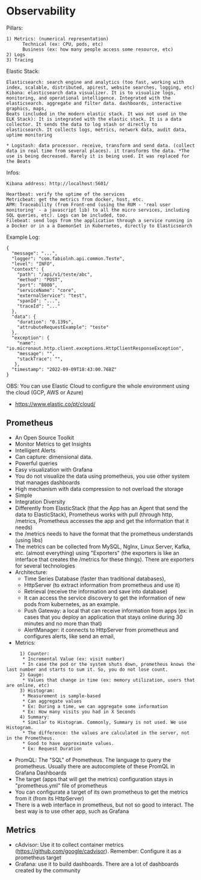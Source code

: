 # Observability

Pillars:

```
1) Metrics: (numerical representation) 
      Technical (ex: CPU, pods, etc)
      Business (ex: how many people access some resource, etc)
2) Logs
3) Tracing
```

Elastic Stack:

```
Elasticsearch: search engine and analytics (too fast, working with index, scalable, distributed, apirest, website searches, logging, etc)
Kibana: elasticsearch data visualizer. It is to visualize logs, monitoring, and operational intelligence. Integrated with the elasticsearch. aggregate and filter data. dashboards, interactive graphics, maps, 
Beats (included in the modern elastic stack. It was not used in the ELK Stack): It is integrated with the elastic stack. It is a data collector. It sends the data to log stash or directly to elasticsearch. It collects logs, metrics, network data, audit data, uptime monitoring

* Logstash: data processor. receive, transform and send data. (collect data in real time from several places). it transforms the data. *The use is being decreased. Rarely it is being used. It was replaced for the Beats
```

Infos:
```
Kibana address: http://localhost:5601/

Heartbeat: verify the uptime of the services
Metricbeat: get the metrics from docker, host, etc.
APM: Traceability (from Front-end (using the RUM - 'real user monitoring' - a javascript lib) to all the micro services, including SQL queries, etc). Logs can be included, too.
Filebeat: send logs from the application through a service running in a Docker or in a a DaemonSet in Kubernetes, directly to Elasticsearch
```

Example Log:
```
{
  "message": "...",
  "logger": "com.fabiolnh.api.common.Teste",
  "level": "INFO",
  "context": {
    "path": "/api/v1/teste/abc",
    "method": "POST",
    "port": "8080",
    "serviceName": "core",
    "externalService": "test",
    "spanId": "...",
    "traceId": "..."
  },
  "data": {
    "duration": "0.139s",
    "attrubuteRequestExample": "teste"
  },
  "exception": {
    "name": "io.micronaut.http.client.exceptions.HttpClientResponseException",
    "message": "",
    "stackTrace": "",
   },
  "timestamp": "2022-09-09T18:43:00.768Z"
}
```

OBS: You can use Elastic Cloud to configure the whole environment using the cloud (GCP, AWS or Azure)
- https://www.elastic.co/pt/cloud/

## Prometheus
- An Open Source Toolkit
- Monitor Metrics to get Insights
- Intelligent Alerts
- Can capture: dimensional data. 
- Powerful queries
- Easy visualization with Grafana
- You do not visualize the data using prometheus, you use other system that manages dashboards
- High mechanism with data compression to not overload the storage
- Simple
- Integration Diversity
- Differently from ElasticStack (that the App has an Agent that send the data to ElasticStack), Prometheus works with pull (through http, /metrics, Prometheus accesses the app and get the information that it needs)
- the /metrics needs to have the format that the prometheus understands (using libs)
- The metrics can be collected from MySQL, NgInx, Linux Server, Kafka, etc. (almost everything) using "Exporters" (the exporters is like an interface that creates the /metrics for these things). There are exporters for several technologies
- Architecture: 
     * Time Series Database (faster than traditional databases), 
     * HttpServer (to extract information from prometheus and use it)
     * Retrieval (receive the information and save into database)
     * It can access the service discovery to get the information of new pods from kubernetes, as an example.
     * Push Gateway: a local that can receive information from apps (ex: in cases that you deploy an application that stays online during 30 minutes and no more than that)
     * AlertManager: it connects to HttpServer from prometheus and configures alerts, like send an email, 
- Metrics:
```
     1) Counter: 
      * Incremental Value (ex: visit number)
      * In case the pod or the system shuts down, prometheus knows the last number and starts to sum it. So, you do not lose count.
     2) Gauge:
      * Values that change in time (ex: memory utilization, users that are online, etc)
     3) Histogram:
      * Measurement is sample-based
      * Can aggregate values
      * Ex: During a time, we can aggregate some information
      * Ex: How many visits you had in X Seconds
     4) Summary:
      * Similar to Histogram. Commonly, Summary is not used. We use Histogram.
      * The difference: the values are calculated in the server, not in the Prometheus.
      * Good to have approximate values. 
      * Ex: Request Duration
```
- PromQL: The "SQL" of Prometheus. The language to query the prometheus. Usually there are autocomplete of these PromQL in Grafana Dashboards
- The target (apps that will get the metrics) configuration stays in "prometheus.yml" file of prometheus
- You can configurate a target of its own prometheus to get the metrics from it (from its HttpServer)
- There is a web interface in prometheus, but not so good to interact. The best way is to use other app, such as Grafana

## Metrics
- cAdvisor: Use it to collect container metrics (https://github.com/google/cadvisor). Remember: Configure it as a prometheus target
- Grafana: use it to build dashboards. There are a lot of dashboards created by the community
